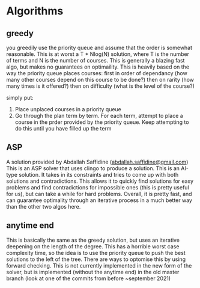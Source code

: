 # Algorithms

## greedy
you greedily use the priority queue and assume that the order is somewhat reasonable. 
This is at worst a T * Nlog(N) solution, where T is the number of terms and N is the number of courses. This is generally a blazing fast algo, but makes no guarantees on optimaility.
This is heavily based on the way the priority queue places courses: 
first in order of dependancy (how many other courses depend on this course to be done?)
then on rarity (how many times is it offered?)
then on difficulty (what is the level of the course?)

simply put:
1. Place unplaced courses in a priority queue
2. Go through the plan term by term. For each term, attempt to place a course in the prder provided by the priority queue. Keep attempting to do this until you have filled up the term

## ASP
A solution provided by Abdallah Saffidine (abdallah.saffidine@gmail.com)
This is an ASP solver that uses clingo to produce a solution. This is an AI-type solution.
It takes in its constraints and tries to come up with both solutions and contradictions. This allows it to quickly find solutions for easy problems and find contradictions for impossible ones (this is pretty useful for us), but can take a while for hard problems. Overall, it is pretty fast, and can guarantee optimality through an iterative process in a much better way than the other two algos here.


## anytime end
This is basically the same as the greedy solution, but uses an iterative deepening on the length of the degree. This has a horrible worst case complexity time, so the idea is to use the priority queue to push the best solutions to the left of the tree. There are ways to optomise this by using forward checking.
This is not currently implemented in the new form of the solver, but is implemented (without the anytime end) in the old master branch (look at one of the commits from before ~september 2021)
